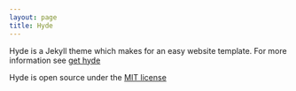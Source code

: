 ```yaml
---
layout: page
title: Hyde
---
```

Hyde is a Jekyll theme which makes for an easy website template. For more information see [get hyde](https://github.com/poole/hyde)

Hyde is open source under the [MIT license](LICENSE.md)
